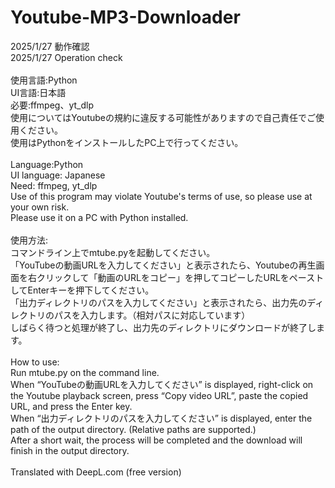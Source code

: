 # Youtube-MP3-Downloader

2025/1/27 動作確認<br>
2025/1/27 Operation check<br>
<br>
使用言語:Python<br>
UI言語:日本語<br>
必要:ffmpeg、yt_dlp<br>
使用についてはYoutubeの規約に違反する可能性がありますので自己責任でご使用ください。<br>
使用はPythonをインストールしたPC上で行ってください。<br>
<br>
Language:Python<br>
UI language: Japanese<br>
Need: ffmpeg, yt_dlp<br>
Use of this program may violate Youtube's terms of use, so please use at your own risk.<br>
Please use it on a PC with Python installed.<br>
<br>
使用方法:<br>
コマンドライン上でmtube.pyを起動してください。<br>
「YouTubeの動画URLを入力してください」と表示されたら、Youtubeの再生画面を右クリックして「動画のURLをコピー」を押してコピーしたURLをペーストしてEnterキーを押下してください。<br>
「出力ディレクトリのパスを入力してください」と表示されたら、出力先のディレクトリのパスを入力します。（相対パスに対応しています）<br>
しばらく待つと処理が終了し、出力先のディレクトリにダウンロードが終了します。<br>
<br>
How to use:<br>
Run mtube.py on the command line.<br>
When “YouTubeの動画URLを入力してください” is displayed, right-click on the Youtube playback screen, press “Copy video URL”, paste the copied URL, and press the Enter key.<br>
When “出力ディレクトリのパスを入力してください” is displayed, enter the path of the output directory. (Relative paths are supported.)<br>
After a short wait, the process will be completed and the download will finish in the output directory.<br>
<br>
Translated with DeepL.com (free version)
